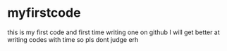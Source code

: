 # myfirstcode
this is my first code and first time writing one on github
I will get better at writing codes with time so pls dont judge erh
